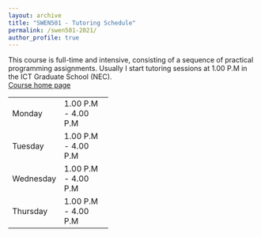 ```yaml
---
layout: archive
title: "SWEN501 - Tutoring Schedule"
permalink: /swen501-2021/
author_profile: true
---
```

This course is full-time and intensive, consisting of a sequence of practical programming assignments.
Usually I start tutoring sessions at 1.00 P.M in the ICT Graduate School (NEC).</br>
<a href="https://www.wgtn.ac.nz/courses/swen/501/2021/offering?crn=28340">Course home page</a>

<table style="width:40%">
    	<tr><td>Monday</td> <td>1.00  P.M -  4.00 P.M</td></tr>
	<tr><td>Tuesday</td> <td>1.00  P.M -  4.00 P.M</td></tr>
	<tr><td>Wednesday</td> <td>1.00  P.M -  4.00 P.M</td></tr>
	<tr><td>Thursday</td> <td>1.00  P.M -  4.00 P.M</td></tr>
</table>

